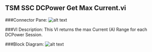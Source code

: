 ## **TSM SSC DCPower Get Max Current.vi**
###Connector Pane:
![alt text](/Instrument%20Control/DCPower/Source/TSM%20SSC%20DCPower%20Get%20Max%20Current.vic.png "TSM SSC DCPower Get Max Current.vi connector pane")

###VI Description:
This VI returns the max Current (A) Range for each DCPower Session.

###Block Diagram:
![alt text](/Instrument%20Control/DCPower/Source/TSM%20SSC%20DCPower%20Get%20Max%20Current.vid.png "TSM SSC DCPower Get Max Current.vi block diagram")
